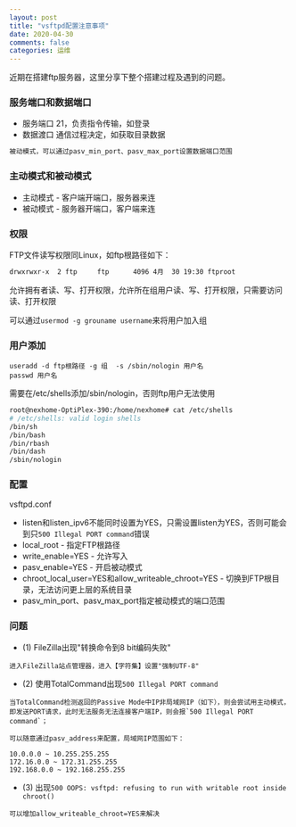 ```yaml
---
layout: post
title: "vsftpd配置注意事项"
date: 2020-04-30
comments: false
categories: 运维
---
```


近期在搭建ftp服务器，这里分享下整个搭建过程及遇到的问题。

### 服务端口和数据端口

* 服务端口 21，负责指令传输，如登录
* 数据渡口 通信过程决定，如获取目录数据

```bash
被动模式，可以通过pasv_min_port、pasv_max_port设置数据端口范围
```

### 主动模式和被动模式

* 主动模式 - 客户端开端口，服务器来连
* 被动模式 - 服务器开端口，客户端来连

### 权限

FTP文件读写权限同Linux，如ftp根路径如下：

```bash
drwxrwxr-x  2 ftp     ftp      4096 4月  30 19:30 ftproot
```
允许拥有者读、写、打开权限，允许所在组用户读、写、打开权限，只需要访问读、打开权限

可以通过`usermod -g grouname username`来将用户加入组

### 用户添加

```
useradd -d ftp根路径 -g 组  -s /sbin/nologin 用户名
passwd 用户名
```
需要在/etc/shells添加/sbin/nologin，否则ftp用户无法使用

```bash
root@nexhome-OptiPlex-390:/home/nexhome# cat /etc/shells
# /etc/shells: valid login shells
/bin/sh
/bin/bash
/bin/rbash
/bin/dash
/sbin/nologin
```

### 配置

vsftpd.conf

* listen和listen_ipv6不能同时设置为YES，只需设置listen为YES，否则可能会到只`500 Illegal PORT command`错误
* local_root - 指定FTP根路径
* write_enable=YES - 允许写入
* pasv_enable=YES - 开启被动模式
* chroot_local_user=YES和allow_writeable_chroot=YES - 切换到FTP根目录，无法访问更上层的系统目录
* pasv_min_port、pasv_max_port指定被动模式的端口范围

### 问题

* (1) FileZilla出现"转换命令到8 bit编码失败"

```
进入FileZilla站点管理器，进入【字符集】设置"强制UTF-8"
```

* (2) 使用TotalCommand出现`500 Illegal PORT command`

```
当TotalCommand检测返回的Passive Mode中IP非局域网IP（如下），则会尝试用主动模式，即发送PORT请求，此时无法服务无法连接客户端IP，则会报`500 Illegal PORT command`；

可以随意通过pasv_address来配置，局域网IP范围如下：

10.0.0.0 ~ 10.255.255.255
172.16.0.0 ~ 172.31.255.255
192.168.0.0 ~ 192.168.255.255
```

* (3) 出现`500 OOPS: vsftpd: refusing to run with writable root inside chroot()`

```
可以增加allow_writeable_chroot=YES来解决
```
